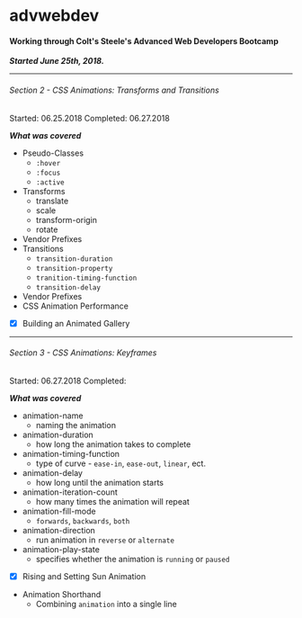 # advwebdev

#### Working through Colt's Steele's Advanced Web Developers Bootcamp

__*Started June 25th, 2018.*__

___

###### Section 2 - CSS Animations: Transforms and Transitions
Started: 06.25.2018
Completed: 06.27.2018

__*What was covered*__
  * Pseudo-Classes
    * `:hover`
    * `:focus`
    * `:active`
* Transforms  
    * translate
    * scale
    * transform-origin
    * rotate
* Vendor Prefixes
* Transitions
    * `transition-duration`
    * `transition-property`
    * `tranition-timing-function`
    * `transition-delay`
* Vendor Prefixes
* CSS Animation Performance
- [X]  Building an Animated Gallery
---

###### Section 3 - CSS Animations: Keyframes
Started: 06.27.2018
Completed: 

__*What was covered*__
*   animation-name
    *   naming the animation
*   animation-duration
    *   how long the animation takes to complete
*   animation-timing-function
    *   type of curve - `ease-in`, `ease-out`, `linear`, ect.
*   animation-delay
    *   how long until the animation starts
*   animation-iteration-count
    *   how many times the animation will repeat
*   animation-fill-mode
    *   `forwards`, `backwards`, `both`
*   animation-direction
    *   run animation in `reverse` or `alternate`
*   animation-play-state
    *   specifies whether the animation is `running` or `paused`
- [x] Rising and Setting Sun Animation
*   Animation Shorthand
    *   Combining `animation` into a single line